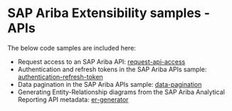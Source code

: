 # SAP Ariba Extensibility samples - APIs

The below code samples are included here:
  - Request access to an SAP Ariba API: [request-api-access](request-api-access/)
  - Authentication and refresh tokens in the SAP Ariba APIs sample: [authentication-refresh-token](authentication-refresh-tokens/)
  - Data pagination in the SAP Ariba APIs sample: [data-pagination](data-pagination/)
  - Generating Entity-Relationship diagrams from the SAP Ariba Analytical Reporting API metadata: [er-generator](er-generator/)
